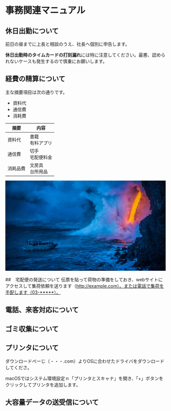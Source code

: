 # 事務関連マニュアル
## 休日出勤について
前日の昼までに上長と相談のうえ、社長へ個別に申告します。

**休日出勤時のタイムカードの打刻漏れ**には特に注意してください。最悪、認められないケースも発生するので慎重にお願いします。

## 経費の精算について
主な摘要項目は次の通りです。
- 資料代
- 通信費
- 消耗費

|摘要|内容
|--|--
|資料代|書籍<br>有料アプリ
|通信費|切手<br>宅配便料金
|消耗品費|文房具<br>台所用品        

![切手代](img/th-3.jpeg)

##　宅配便の発送について
伝票を貼って荷物の準備をしておき、webサイトにアクセスして集荷依頼を送ります（http://example.com）。または電話で集荷を手配します（03-*****）。
## 電話、来客対応について
## ゴミ収集について
## プリンタについて
ダウンロードぺーじ（・・・.com）よりOSに合わせたドライバをダウンロードしてくださ。

macOSではシステム環境設定ｎ「プリンタとスキャナ」を開き、「+」ボタンをクリックしてプリンタを追加します。



## 大容量データの送受信について



